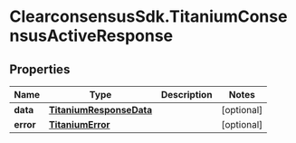 # ClearconsensusSdk.TitaniumConsensusActiveResponse

## Properties

Name | Type | Description | Notes
------------ | ------------- | ------------- | -------------
**data** | [**TitaniumResponseData**](TitaniumResponseData.md) |  | [optional] 
**error** | [**TitaniumError**](TitaniumError.md) |  | [optional] 



